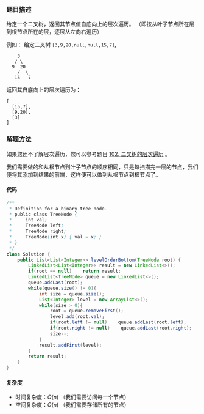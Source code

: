 ### 题目描述

给定一个二叉树，返回其节点值自底向上的层次遍历。 （即按从叶子节点所在层到根节点所在的层，逐层从左向右遍历）

例如：
给定二叉树 `[3,9,20,null,null,15,7]`,

```
    3
   / \
  9  20
    /  \
   15   7
```

返回其自底向上的层次遍历为：

```
[
  [15,7],
  [9,20],
  [3]
]
```

### 解题方法

如果您还不了解层次遍历，您可以参考题目 [102. 二叉树的层次遍历](https://leetcode-cn.com/problems/binary-tree-level-order-traversal/) 。

我们需要做的和从根节点到叶子节点的顺序相同，只是每扫描完一层的节点，我们便将其添加到结果的前端，这样便可以做到从根节点到根节点了。

#### 代码

```java
/**
 * Definition for a binary tree node.
 * public class TreeNode {
 *     int val;
 *     TreeNode left;
 *     TreeNode right;
 *     TreeNode(int x) { val = x; }
 * }
 */
class Solution {
    public List<List<Integer>> levelOrderBottom(TreeNode root) {
        LinkedList<List<Integer>> result = new LinkedList<>();
        if(root == null)    return result;
        LinkedList<TreeNode> queue = new LinkedList<>();
        queue.addLast(root);
        while(queue.size() != 0){
            int size = queue.size();
            List<Integer> level = new ArrayList<>();
            while(size > 0){
                root = queue.removeFirst();
                level.add(root.val);
                if(root.left != null)    queue.addLast(root.left);
                if(root.right != null)    queue.addLast(root.right);
                size--;
            }
            result.addFirst(level);
        }
        return result;
    }
}
```

#### 复杂度

- 时间复杂度：$O(n)$ （我们需要访问每一个节点）
- 空间复杂度：$O(n)$ （我们需要存储所有的节点）